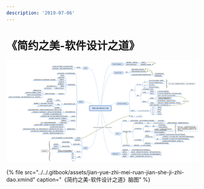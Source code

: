 ```yaml
---
description: '2019-07-06'
---
```


# 《简约之美-软件设计之道》

![&#x56FE;1 &#x300A;&#x7B80;&#x7EA6;&#x4E4B;&#x7F8E;-&#x8F6F;&#x4EF6;&#x8BBE;&#x8BA1;&#x4E4B;&#x9053;&#x300B;](../../.gitbook/assets/jian-yue-zhi-mei-ruan-jian-she-ji-zhi-dao.png)

{% file src="../../.gitbook/assets/jian-yue-zhi-mei-ruan-jian-she-ji-zhi-dao.xmind" caption="《简约之美-软件设计之道》脑图" %}

